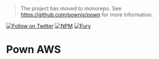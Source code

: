 > The project has moved to monorepo. See https://github.com/pownjs/pown for more information.

[![Follow on Twitter](https://img.shields.io/twitter/follow/pownjs.svg?logo=twitter)](https://twitter.com/pownjs)
[![NPM](https://img.shields.io/npm/v/@pown/aws.svg)](https://www.npmjs.com/package/@pown/aws)
[![Fury](https://img.shields.io/badge/version-2x%20Fury-red.svg)](https://github.com/pownjs/lobby)

# Pown AWS
